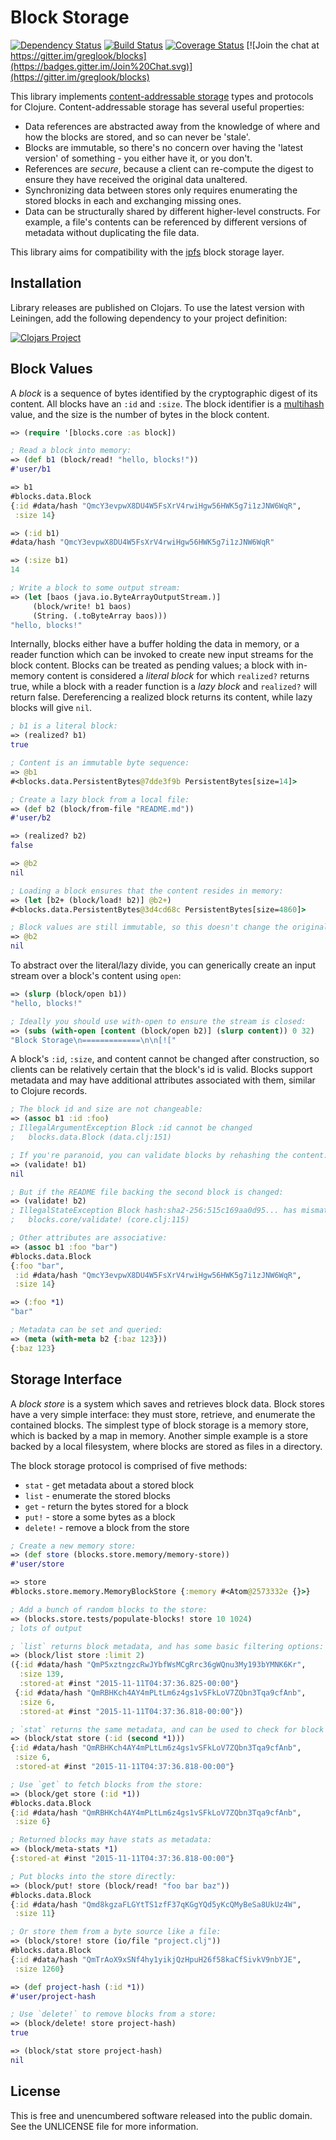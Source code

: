 Block Storage
=============

[![Dependency Status](https://www.versioneye.com/user/projects/5639b2761d47d40015000018/badge.svg?style=flat)](https://www.versioneye.com/user/projects/5639b2761d47d40015000018)
[![Build Status](https://travis-ci.org/greglook/blocks.svg?branch=develop)](https://travis-ci.org/greglook/blocks)
[![Coverage Status](https://coveralls.io/repos/greglook/blocks/badge.svg?branch=develop&service=github)](https://coveralls.io/github/greglook/blocks?branch=develop)
[![Join the chat at https://gitter.im/greglook/blocks](https://badges.gitter.im/Join%20Chat.svg)](https://gitter.im/greglook/blocks)

This library implements [content-addressable storage](https://en.wikipedia.org/wiki/Content-addressable_storage)
types and protocols for Clojure. Content-addressable storage has several useful properties:

- Data references are abstracted away from the knowledge of where and how the
  blocks are stored, and so can never be 'stale'.
- Blocks are immutable, so there's no concern over having the 'latest version'
  of something - you either have it, or you don't.
- References are _secure_, because a client can re-compute the digest to ensure
  they have received the original data unaltered.
- Synchronizing data between stores only requires enumerating the stored blocks
  in each and exchanging missing ones.
- Data can be structurally shared by different higher-level constructs. For
  example, a file's contents can be referenced by different versions of
  metadata without duplicating the file data.

This library aims for compatibility with the [ipfs](//ipfs.io) block storage
layer.

## Installation

Library releases are published on Clojars. To use the latest version with
Leiningen, add the following dependency to your project definition:

[![Clojars Project](http://clojars.org/mvxcvi/blocks/latest-version.svg)](http://clojars.org/mvxcvi/blocks)

## Block Values

A _block_ is a sequence of bytes identified by the cryptographic digest of its
content. All blocks have an `:id` and `:size`. The block identifier is a
[multihash](//github.com/greglook/clj-multihash) value, and the size is the
number of bytes in the block content.

```clojure
=> (require '[blocks.core :as block])

; Read a block into memory:
=> (def b1 (block/read! "hello, blocks!"))
#'user/b1

=> b1
#blocks.data.Block
{:id #data/hash "QmcY3evpwX8DU4W5FsXrV4rwiHgw56HWK5g7i1zJNW6WqR",
 :size 14}

=> (:id b1)
#data/hash "QmcY3evpwX8DU4W5FsXrV4rwiHgw56HWK5g7i1zJNW6WqR"

=> (:size b1)
14

; Write a block to some output stream:
=> (let [baos (java.io.ByteArrayOutputStream.)]
     (block/write! b1 baos)
     (String. (.toByteArray baos)))
"hello, blocks!"
```

Internally, blocks either have a buffer holding the data in memory, or a reader
function which can be invoked to create new input streams for the block content.
Blocks can be treated as pending values; a block with in-memory content is
considered a _literal block_ for which `realized?` returns true, while a block
with a reader function is a _lazy block_ and `realized?` will return false.
Dereferencing a realized block returns its content, while lazy blocks will give
`nil`.

```clojure
; b1 is a literal block:
=> (realized? b1)
true

; Content is an immutable byte sequence:
=> @b1
#<blocks.data.PersistentBytes@7dde3f9b PersistentBytes[size=14]>

; Create a lazy block from a local file:
=> (def b2 (block/from-file "README.md"))
#'user/b2

=> (realized? b2)
false

=> @b2
nil

; Loading a block ensures that the content resides in memory:
=> (let [b2+ (block/load! b2)] @b2+)
#<blocks.data.PersistentBytes@3d4cd68c PersistentBytes[size=4860]>

; Block values are still immutable, so this doesn't change the original block:
=> @b2
nil
```

To abstract over the literal/lazy divide, you can generically create an input
stream over a block's content using `open`:

```clojure
=> (slurp (block/open b1))
"hello, blocks!"

; Ideally you should use with-open to ensure the stream is closed:
=> (subs (with-open [content (block/open b2)] (slurp content)) 0 32)
"Block Storage\n=============\n\n[!["
```

A block's `:id`, `:size`, and content cannot be changed after construction, so
clients can be relatively certain that the block's id is valid. Blocks support
metadata and may have additional attributes associated with them, similar to
Clojure records.

```clojure
; The block id and size are not changeable:
=> (assoc b1 :id :foo)
; IllegalArgumentException Block :id cannot be changed
;   blocks.data.Block (data.clj:151)

; If you're paranoid, you can validate blocks by rehashing the content:
=> (validate! b1)
nil

; But if the README file backing the second block is changed:
=> (validate! b2)
; IllegalStateException Block hash:sha2-256:515c169aa0d95... has mismatched content
;   blocks.core/validate! (core.clj:115)

; Other attributes are associative:
=> (assoc b1 :foo "bar")
#blocks.data.Block
{:foo "bar",
 :id #data/hash "QmcY3evpwX8DU4W5FsXrV4rwiHgw56HWK5g7i1zJNW6WqR",
 :size 14}

=> (:foo *1)
"bar"

; Metadata can be set and queried:
=> (meta (with-meta b2 {:baz 123}))
{:baz 123}
```

## Storage Interface

A _block store_ is a system which saves and retrieves block data. Block stores
have a very simple interface: they must store, retrieve, and enumerate the
contained blocks. The simplest type of block storage is a memory store, which is
backed by a map in memory. Another simple example is a store backed by a local
filesystem, where blocks are stored as files in a directory.

The block storage protocol is comprised of five methods:
- `stat` - get metadata about a stored block
- `list` - enumerate the stored blocks
- `get` - return the bytes stored for a block
- `put!` - store a some bytes as a block
- `delete!` - remove a block from the store

```clojure
; Create a new memory store:
=> (def store (blocks.store.memory/memory-store))
#'user/store

=> store
#blocks.store.memory.MemoryBlockStore {:memory #<Atom@2573332e {}>}

; Add a bunch of random blocks to the store:
=> (blocks.store.tests/populate-blocks! store 10 1024)
; lots of output

; `list` returns block metadata, and has some basic filtering options:
=> (block/list store :limit 2)
({:id #data/hash "QmP5xztngzcRwJYbfWsMCgRrc36gWQnu3My193bYMNK6Kr",
  :size 139,
  :stored-at #inst "2015-11-11T04:37:36.825-00:00"}
 {:id #data/hash "QmRBHKch4AY4mPLtLm6z4gs1vSFkLoV7ZQbn3Tqa9cfAnb",
  :size 6,
  :stored-at #inst "2015-11-11T04:37:36.818-00:00"})

; `stat` returns the same metadata, and can be used to check for block existence:
=> (block/stat store (:id (second *1)))
{:id #data/hash "QmRBHKch4AY4mPLtLm6z4gs1vSFkLoV7ZQbn3Tqa9cfAnb",
 :size 6,
 :stored-at #inst "2015-11-11T04:37:36.818-00:00"}

; Use `get` to fetch blocks from the store:
=> (block/get store (:id *1))
#blocks.data.Block
{:id #data/hash "QmRBHKch4AY4mPLtLm6z4gs1vSFkLoV7ZQbn3Tqa9cfAnb",
 :size 6}

; Returned blocks may have stats as metadata:
=> (block/meta-stats *1)
{:stored-at #inst "2015-11-11T04:37:36.818-00:00"}

; Put blocks into the store directly:
=> (block/put! store (block/read! "foo bar baz"))
#blocks.data.Block
{:id #data/hash "Qmd8kgzaFLGYtTS1zfF37qKGgYQd5yKcQMyBeSa8UkUz4W",
 :size 11}

; Or store them from a byte source like a file:
=> (block/store! store (io/file "project.clj"))
#blocks.data.Block
{:id #data/hash "QmTrAoX9xSNf4hy1yikjQzHpuH26f58kaCfSivkV9nbYJE",
 :size 1260}

=> (def project-hash (:id *1))
#'user/project-hash

; Use `delete!` to remove blocks from a store:
=> (block/delete! store project-hash)
true

=> (block/stat store project-hash)
nil
```

## License

This is free and unencumbered software released into the public domain.
See the UNLICENSE file for more information.
